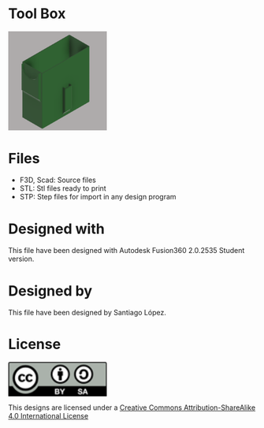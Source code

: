 # Tool Box
<img src="tool.box.png" width="200" align = "center">

# Files
* F3D, Scad: Source files
* STL: Stl files ready to print
* STP: Step files for import in any design program

# Designed with
This file have been designed with Autodesk Fusion360 2.0.2535 Student version.

# Designed by
This file have been designed by Santiago López.
# License
<img src="../by-sa.png" width="200" align = "center">

This designs are licensed under a [Creative Commons Attribution-ShareAlike 4.0 International License](http://creativecommons.org/licenses/by-sa/4.0/)
